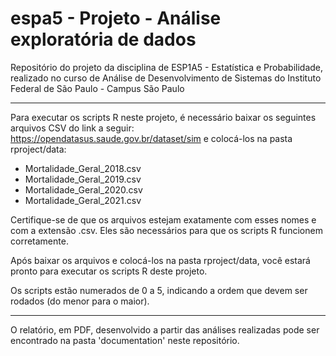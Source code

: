 # espa5 - Projeto - Análise exploratória de dados
Repositório do projeto da disciplina de ESP1A5 - Estatística e Probabilidade, realizado no curso de Análise de Desenvolvimento de Sistemas do Instituto Federal de São Paulo - Campus São Paulo

<hr />

Para executar os scripts R neste projeto, é necessário baixar os seguintes arquivos CSV do link a seguir: https://opendatasus.saude.gov.br/dataset/sim e colocá-los na pasta rproject/data:

- Mortalidade_Geral_2018.csv
- Mortalidade_Geral_2019.csv
- Mortalidade_Geral_2020.csv
- Mortalidade_Geral_2021.csv

Certifique-se de que os arquivos estejam exatamente com esses nomes e com a extensão .csv. Eles são necessários para que os scripts R funcionem corretamente.

Após baixar os arquivos e colocá-los na pasta rproject/data, você estará pronto para executar os scripts R deste projeto.

Os scripts estão numerados de 0 a 5, indicando a ordem que devem ser rodados (do menor para o maior).
<hr />

O relatório, em PDF, desenvolvido a partir das análises realizadas pode ser encontrado na pasta 'documentation' neste repositório.

